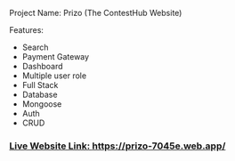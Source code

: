 Project Name: Prizo (The ContestHub Website)

Features:

- Search
- Payment Gateway
- Dashboard
- Multiple user role
- Full Stack
- Database
- Mongoose
- Auth
- CRUD


### [Live Website Link: ](https://prizo-7045e.web.app/)https://prizo-7045e.web.app/
